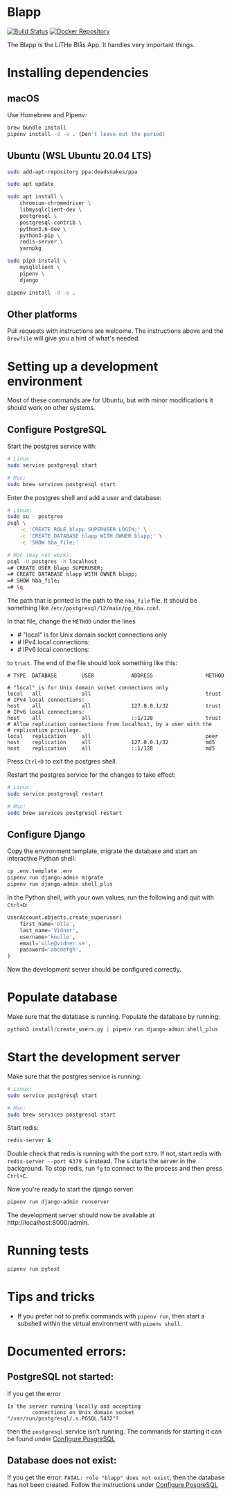Blapp
=====
[![Build Status](https://travis-ci.org/litheblas/blapp.svg?branch=master)](https://travis-ci.org/litheblas/blapp)
[![Docker Repository](https://quay.io/repository/litheblas/blapp/status "Docker Repository")](https://quay.io/repository/litheblas/blapp)

The Blapp is the LiTHe Blås App. It handles very important things.

# Installing dependencies
## macOS
Use Homebrew and Pipenv:
```sh
brew bundle install
pipenv install -d -e . (Don't leave out the period)
```

## Ubuntu (WSL Ubuntu 20.04 LTS)
```sh
sudo add-apt-repository ppa:deadsnakes/ppa

sudo apt update

sudo apt install \
    chromium-chromedriver \
    libmysqlclient-dev \
    postgresql \
    postgresql-contrib \
    python3.6-dev \
    python3-pip \
    redis-server \
    yarnpkg

sudo pip3 install \
    mysqlclient \
    pipenv \
    django

pipenv install -d -e .
```

## Other platforms
Pull requests with instructions are welcome. The instructions above and the
`Brewfile` will give you a hint of what's needed.

# Setting up a development environment
Most of these commands are for Ubuntu, but with minor modifications it should work on other systems.

## Configure PostgreSQL
Start the postgres service with:
```sh
# Linux:
sudo service postgresql start

# Mac:
sudo brew services postgresql start
```

Enter the postgres shell and add a user and database:
```sh
# Linux:
sudo su - postgres
psql \
    -c 'CREATE ROLE blapp SUPERUSER LOGIN;' \
    -c 'CREATE DATABASE blapp WITH OWNER blapp;' \
    -c 'SHOW hba_file;'

# Mac (may not work):
psql -U postgres -h localhost
=# CREATE USER blapp SUPERUSER;
=# CREATE DATABASE blapp WITH OWNER blapp;
=# SHOW hba_file;
=# \q
```
The path that is printed is the path to the `hba_file` file. It should be something like `/etc/postgresql/12/main/pg_hba.conf`.

In that file, change the `METHOD` under the lines
- \# "local" is for Unix domain socket connections only
- \# IPv4 local connections:
- \# IPv6 local connections:

to `trust`. The end of the file should look something like this:
```
# TYPE  DATABASE        USER            ADDRESS                 METHOD

# "local" is for Unix domain socket connections only
local   all             all                                     trust
# IPv4 local connections:
host    all             all             127.0.0.1/32            trust
# IPv6 local connections:
host    all             all             ::1/128                 trust
# Allow replication connections from localhost, by a user with the
# replication privilege.
local   replication     all                                     peer
host    replication     all             127.0.0.1/32            md5
host    replication     all             ::1/128                 md5
```

Press `Ctrl+D` to exit the postgres shell.

Restart the postgres service for the changes to take effect:
```sh
# Linux:
sudo service postgresql restart

# Mac:
sudo brew services postgresql restart
```

## Configure Django
Copy the environment template, migrate the database and start an interactive
Python shell:
```sh
cp .env.template .env
pipenv run django-admin migrate
pipenv run django-admin shell_plus
```

In the Python shell, with your own values, run the following and quit with `Ctrl+D`:
```py
UserAccount.objects.create_superuser(
    first_name='Olle',
    last_name='Vidner',
    username='knulle',
    email='olle@vidner.se',
    password='abcdefgh',
)
```
Now the development server should be configured correctly.

# Populate database
Make sure that the database is running. Populate the database by running:
```py
python3 install/create_users.py | pipenv run django-admin shell_plus
```

# Start the development server
Make sure that the postgres service is running:
```sh
# Linux:
sudo service postgresql start

# Mac:
sudo brew services postgresql start
```

Start redis:
```sh
redis-server &
```
Double check that redis is running with the port `6379`. If not, start redis with `redis-server --port 6379 &` instead. The `&` starts the server in the background. To stop redis, run `fg` to connect to the process and then press `Ctrl+C`.

Now you're ready to start the django server:
```sh
pipenv run django-admin runserver
```

The development server should now be available at http://localhost:8000/admin.

# Running tests
```sh
pipenv run pytest
```

# Tips and tricks
* If you prefer not to prefix commands with `pipenv run`, then start a subshell
within the virtual environment with `pipenv shell`.

# Documented errors:

## PostgreSQL not started:
If you get the error
```
Is the server running locally and accepting
        connections on Unix domain socket "/var/run/postgresql/.s.PGSQL.5432"?
```
then the `postgresql` service isn't running. The commands for starting it can be found under [Configure PosgreSQL](#Configure-PostgreSQL)


## Database does not exist:

If you get the error: `FATAL: role "blapp" does not exist`, then the database has not been created. Follow the instructions under [Configure PosgreSQL](#Configure-PostgreSQL)
